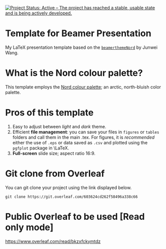 [![Project Status: Active – The project has reached a stable, usable state and is being actively developed.](https://www.repostatus.org/badges/latest/active.svg)](https://www.repostatus.org/#active)

# Template for Beamer Presentation
My LaTeX presentation template based on the [`beamerthemeNord`](https://github.com/junwei-wang/beamerthemeNord) by Junwei Wang.

# What is the Nord colour palette?
This template employs the [Nord colour palette](https://www.nordtheme.com/); an arctic, north-bluish color palette.

# Pros of this template
1. Easy to adjust between *light* and *dark* theme.
2. Efficient **file management**: you can save your files in `figures` or `tables` folders and call them in the main .tex. For figures, it is *recommended* either the use of `.eps` or data saved as `.csv` and plotted using the `pgfplot` package in \LaTeX.
3. **Full-screen** slide size; aspect ratio 16:9. 

# Git clone from Overleaf
You can git clone your project using the link displayed below.

`git clone https://git.overleaf.com/603624cd262f58496a338c66`

# Public Overleaf to be used [Read only mode]
<i class="ai ai-overleaf ai-3x"></i> https://www.overleaf.com/read/bkzxfckymtdz
